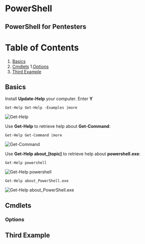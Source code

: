 # PowerShell 

## PowerShell for Pentesters

# Table of Contents
1. [Basics](#basics)
2. [Cmdlets](#cmdlets)
    1.[Options](#options)
3. [Third Example](#third-example)

## Basics

Install **Update-Help** your computer. Enter **Y**

```Get-Help Get-Help -Examples |more```

![Get-Help](2019-04-23-21-49-46.png)


Use **Get-Help** to retrieve help about **Get-Command**:

```Get-Help Get-Command |more```

![Get-Command](2019-04-23-21-24-38.png)

Use **Get-Help about_[topic]** to retrieve help about **powershell.exe**:

```Get-Help powershell```

![Get-Help powershell](2019-04-23-22-02-36.png)

```Get-Help about_PowerShell.exe```

![Get-Help about_PowerShell.exe](2019-04-23-22-03-22.png)

## Cmdlets

### Options



## Third Example